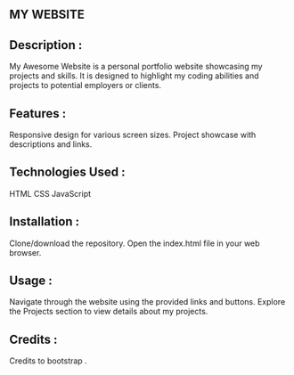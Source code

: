 MY WEBSITE
-----------


Description :
-------------
My Awesome Website is a personal portfolio website showcasing my projects and skills. It is designed to highlight my coding abilities and projects to potential employers or clients.


Features :
-----------
Responsive design for various screen sizes.
Project showcase with descriptions and links.


Technologies Used :
------------------
HTML
CSS
JavaScript


Installation :
--------------
Clone/download the repository.
Open the index.html file in your web browser.


Usage :
--------
Navigate through the website using the provided links and buttons.
Explore the Projects section to view details about my projects.

Credits :
--------
Credits to bootstrap .
